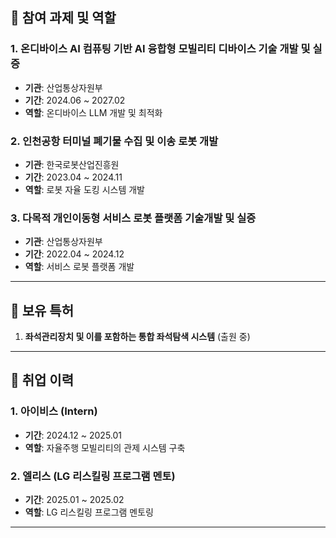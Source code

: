 ## 📌 참여 과제 및 역할
### 1. 온디바이스 AI 컴퓨팅 기반 AI 융합형 모빌리티 디바이스 기술 개발 및 실증  
- **기관**: 산업통상자원부  
- **기간**: 2024.06 ~ 2027.02  
- **역할**: 온디바이스 LLM 개발 및 최적화  

### 2. 인천공항 터미널 폐기물 수집 및 이송 로봇 개발  
- **기관**: 한국로봇산업진흥원  
- **기간**: 2023.04 ~ 2024.11  
- **역할**: 로봇 자율 도킹 시스템 개발  

### 3. 다목적 개인이동형 서비스 로봇 플랫폼 기술개발 및 실증  
- **기관**: 산업통상자원부  
- **기간**: 2022.04 ~ 2024.12  
- **역할**: 서비스 로봇 플랫폼 개발  

---

## 📌 보유 특허
1. **좌석관리장치 및 이를 포함하는 통합 좌석탐색 시스템** (출원 중)  

---

## 📌 취업 이력
### 1. 아이비스 (Intern)  
- **기간**: 2024.12 ~ 2025.01  
- **역할**: 자율주행 모빌리티의 관제 시스템 구축  

### 2. 엘리스 (LG 리스킬링 프로그램 멘토)  
- **기간**: 2025.01 ~ 2025.02  
- **역할**: LG 리스킬링 프로그램 멘토링  

---
